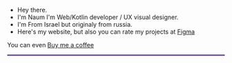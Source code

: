 
<ul>
<li>Hey there.<a href="![![image](https://user-images.githubusercontent.com/78907633/135724473-787a688c-702f-4944-9b11-bd652042e73e.png)](https://user-images.githubusercontent.com/78907633/135724458-2f35646a-d385-4397-ba20-fc2ed8d66d2e.png)
" alt=""style="width:50px;height:50px;"  border="0"></a></li>
<li>I'm Naum I'm Web/Kotlin developer / UX visual designer.</li>
<li>I'm From Israel but originaly from russia.</li>
<li>Here's my website, but also you can rate my projects at <a  href="https://www.figma.com/@naumchik"> Figma</a></li>
</ul>

You can even <a  href="https://https://www.buymeacoffee.com/naumchik"> Buy me a coffee</a>

<hr style="height:3px;width:100%;text-align:center;margin-left:0;background-color:#664E88">


